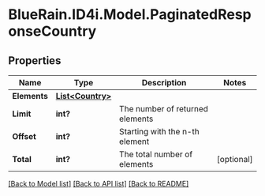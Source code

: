 # BlueRain.ID4i.Model.PaginatedResponseCountry
## Properties

Name | Type | Description | Notes
------------ | ------------- | ------------- | -------------
**Elements** | [**List&lt;Country&gt;**](Country.md) |  | 
**Limit** | **int?** | The number of returned elements | 
**Offset** | **int?** | Starting with the n-th element | 
**Total** | **int?** | The total number of elements | [optional] 

[[Back to Model list]](../README.md#documentation-for-models) [[Back to API list]](../README.md#documentation-for-api-endpoints) [[Back to README]](../README.md)

